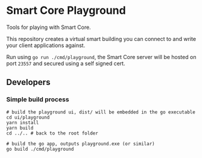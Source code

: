 # Smart Core Playground

Tools for playing with Smart Core.

This repository creates a virtual smart building you can connect to and write your client applications against.

Run using `go run ./cmd/playground`, the Smart Core server will be hosted on port `23557` and secured using a self
signed cert.

## Developers

### Simple build process

```shell
# build the playground ui, dist/ will be embedded in the go executable
cd ui/playground
yarn install
yarn build
cd ../.. # back to the root folder

# build the go app, outputs playground.exe (or similar)
go build ./cmd/playground
```
